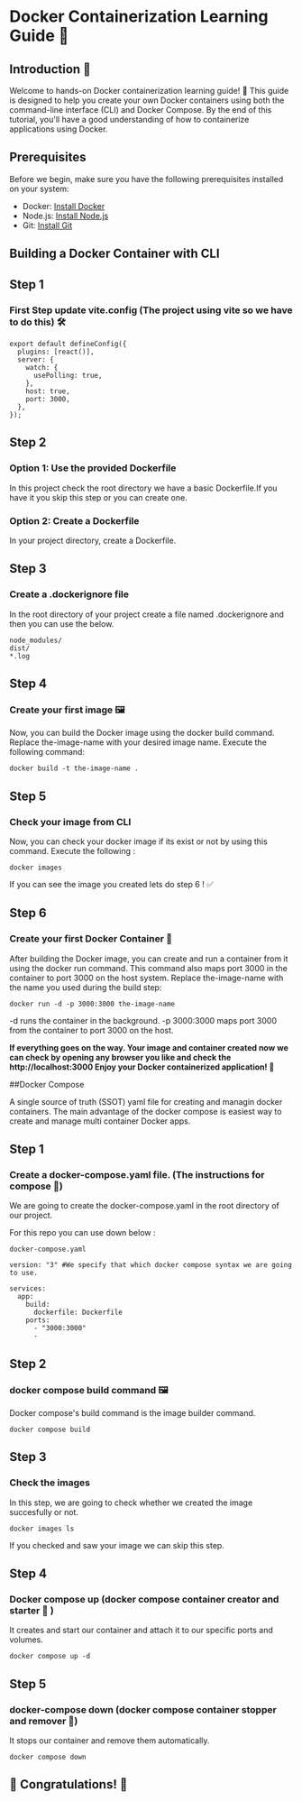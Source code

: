# Docker Containerization Learning Guide 🐳

## Introduction 🚀

Welcome to hands-on Docker containerization learning guide! 🚀 This guide is designed to help you create your own Docker containers using both the command-line interface (CLI) and Docker Compose. By the end of this tutorial, you'll have a good understanding of how to containerize applications using Docker.

## Prerequisites

Before we begin, make sure you have the following prerequisites installed on your system:


- Docker: [Install Docker](https://docs.docker.com/get-docker/)
- Node.js: [Install Node.js](https://nodejs.org/)
- Git: [Install Git](https://git-scm.com/)

## Building a Docker Container with CLI

## Step 1 

### First Step update vite.config (The project using vite so we have to do this) 🛠️

```
export default defineConfig({
  plugins: [react()],
  server: {
    watch: {
      usePolling: true,
    },
    host: true,
    port: 3000,
  },
});
```

## Step 2 

### Option 1: Use the provided Dockerfile
In this project check the root directory we have a basic Dockerfile.If you have it you skip this step or you can create one.

### Option 2: Create a Dockerfile
In your project directory, create a Dockerfile.

## Step 3 


### Create a .dockerignore file 

In the root directory of your project create a file named .dockerignore and then you can use the below.

```
node_modules/
dist/
*.log
```

## Step 4

### Create your first image 🖼️

Now, you can build the Docker image using the docker build command. Replace the-image-name with your desired image name. Execute the following command:

```
docker build -t the-image-name .
```

## Step 5 

### Check your image from CLI 

Now, you can check your docker image if its exist or not by using this command. Execute the following : 

```
docker images
```

If you can see the image you created lets do step 6 !  ✅

## Step 6 

### Create your first Docker Container 🚢

After building the Docker image, you can create and run a container from it using the docker run command. This command also maps port 3000 in the container to port 3000 on the host system. Replace the-image-name with the name you used during the build step:

```
docker run -d -p 3000:3000 the-image-name
```

-d runs the container in the background.
-p 3000:3000 maps port 3000 from the container to port 3000 on the host.


**If everything goes on the way. Your image and container created now we can check by opening any browser you like and check the  http://localhost:3000  Enjoy your Docker containerized application! 🐳**

##Docker Compose

A single source of truth (SSOT) yaml file for creating and managin docker containers. The main advantage of the docker compose is easiest way to create and manage multi container Docker apps.

## Step 1

### Create a docker-compose.yaml file. (The instructions for compose 📄)

We are going to create the docker-compose.yaml in the root directory of our project.

For this repo you can use down below :

`docker-compose.yaml`
```
version: "3" #We specify that which docker compose syntax we are going to use.

services:
  app: 
    build:
      dockerfile: Dockerfile
    ports: 
      - "3000:3000"
      - 
```
## Step 2

### docker compose build command 🖼️

Docker compose's build command is the image builder command.

```
docker compose build
```

## Step 3

### Check the images 

In this step, we are going to check whether we created the image succesfully or not. 

```
docker images ls
```

If you checked and saw your image we can skip this step.


## Step 4 

### Docker compose up (docker compose container creator and starter 🏁 )

It creates and start our container and attach it to our specific ports and volumes.

```
docker compose up -d
```

## Step 5 
### docker-compose down (docker compose container stopper and remover 🧟)

It stops our container and remove them automatically.

```
docker compose down
```

## 🎉 Congratulations! 🎉









